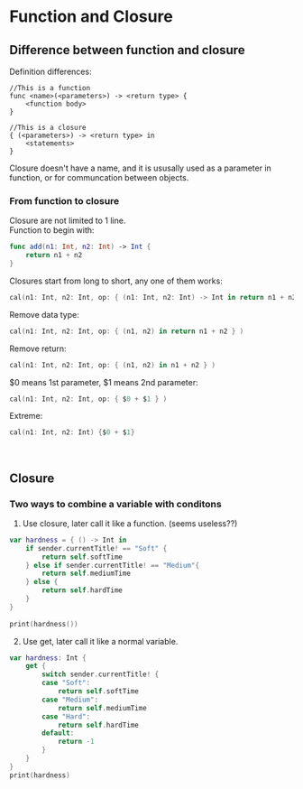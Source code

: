 # Function and Closure
## Difference between function and closure
Definition differences:
```
//This is a function
func <name>(<parameters>) -> <return type> {
    <function body>
}

//This is a closure
{ (<parameters>) -> <return type> in
    <statements>
}
```
Closure doesn't have a name, and it is ususally used as a parameter in function, or for communcation between objects.
<br>

### From function to closure
Closure are not limited to 1 line. <br>
Function to begin with:
```swift
func add(n1: Int, n2: Int) -> Int {
    return n1 + n2
}
```
Closures start from long to short, any one of them works:
```swift
cal(n1: Int, n2: Int, op: { (n1: Int, n2: Int) -> Int in return n1 + n2 } )
```
Remove data type:
```swift
cal(n1: Int, n2: Int, op: { (n1, n2) in return n1 + n2 } )
```
Remove return:
```swift
cal(n1: Int, n2: Int, op: { (n1, n2) in n1 + n2 } )
```
$0 means 1st parameter, $1 means 2nd parameter:
```swift
cal(n1: Int, n2: Int, op: { $0 + $1 } )
```
Extreme:
```swift
cal(n1: Int, n2: Int) {$0 + $1}
```
<br>

## Closure
### Two ways to combine a variable with conditons
1. Use closure, later call it like a function. (seems useless??)
```swift
var hardness = { () -> Int in
    if sender.currentTitle! == "Soft" {
        return self.softTime
    } else if sender.currentTitle! == "Medium"{
        return self.mediumTime
    } else {
        return self.hardTime
    }
}
        
print(hardness())
```
2. Use get, later call it like a normal variable.
```swift
var hardness: Int {
    get {
        switch sender.currentTitle! {
        case "Soft":
            return self.softTime
        case "Medium":
            return self.mediumTime
        case "Hard":
            return self.hardTime
        default:
            return -1
        }
    }
}
print(hardness)
```
